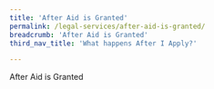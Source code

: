 ```yaml
---
title: 'After Aid is Granted'
permalink: /legal-services/after-aid-is-granted/
breadcrumb: 'After Aid is Granted'
third_nav_title: 'What happens After I Apply?'

---
```



After Aid is Granted

